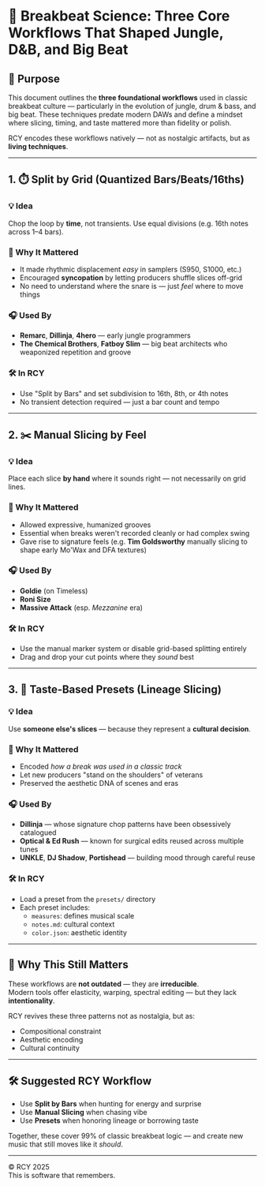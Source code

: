 # 🥁 Breakbeat Science: Three Core Workflows That Shaped Jungle, D&B, and Big Beat

## 🎯 Purpose

This document outlines the **three foundational workflows** used in classic breakbeat culture — particularly in the evolution of jungle, drum & bass, and big beat. These techniques predate modern DAWs and define a mindset where slicing, timing, and taste mattered more than fidelity or polish.

RCY encodes these workflows natively — not as nostalgic artifacts, but as **living techniques**.

---

## 1. ⏱️ Split by Grid (Quantized Bars/Beats/16ths)

### 💡 Idea
Chop the loop by **time**, not transients. Use equal divisions (e.g. 16th notes across 1–4 bars).

### 🧠 Why It Mattered
- It made rhythmic displacement *easy* in samplers (S950, S1000, etc.)
- Encouraged **syncopation** by letting producers shuffle slices off-grid
- No need to understand where the snare is — just *feel* where to move things

### 🎧 Used By
- **Remarc**, **Dillinja**, **4hero** — early jungle programmers
- **The Chemical Brothers**, **Fatboy Slim** — big beat architects who weaponized repetition and groove

### 🛠️ In RCY
- Use "Split by Bars" and set subdivision to 16th, 8th, or 4th notes
- No transient detection required — just a bar count and tempo

---

## 2. ✂️ Manual Slicing by Feel

### 💡 Idea
Place each slice **by hand** where it sounds right — not necessarily on grid lines.

### 🧠 Why It Mattered
- Allowed expressive, humanized grooves
- Essential when breaks weren't recorded cleanly or had complex swing
- Gave rise to signature feels (e.g. **Tim Goldsworthy** manually slicing to shape early Mo'Wax and DFA textures)

### 🎧 Used By
- **Goldie** (on Timeless)
- **Roni Size**
- **Massive Attack** (esp. *Mezzanine* era)

### 🛠️ In RCY
- Use the manual marker system or disable grid-based splitting entirely
- Drag and drop your cut points where they *sound* best

---

## 3. 🧬 Taste-Based Presets (Lineage Slicing)

### 💡 Idea
Use **someone else's slices** — because they represent a **cultural decision**.

### 🧠 Why It Mattered
- Encoded *how a break was used in a classic track*
- Let new producers "stand on the shoulders" of veterans
- Preserved the aesthetic DNA of scenes and eras

### 🎧 Used By
- **Dillinja** — whose signature chop patterns have been obsessively catalogued
- **Optical & Ed Rush** — known for surgical edits reused across multiple tunes
- **UNKLE**, **DJ Shadow**, **Portishead** — building mood through careful reuse

### 🛠️ In RCY
- Load a preset from the `presets/` directory
- Each preset includes:
  - `measures`: defines musical scale
  - `notes.md`: cultural context
  - `color.json`: aesthetic identity

---

## 🔁 Why This Still Matters

These workflows are **not outdated** — they are **irreducible**.  
Modern tools offer elasticity, warping, spectral editing — but they lack **intentionality**.

RCY revives these three patterns not as nostalgia, but as:
- Compositional constraint
- Aesthetic encoding
- Cultural continuity

---

## 🛠 Suggested RCY Workflow

- Use **Split by Bars** when hunting for energy and surprise
- Use **Manual Slicing** when chasing vibe
- Use **Presets** when honoring lineage or borrowing taste

Together, these cover 99% of classic breakbeat logic — and create new music that still moves like it *should*.

---

© RCY 2025  
This is software that remembers.